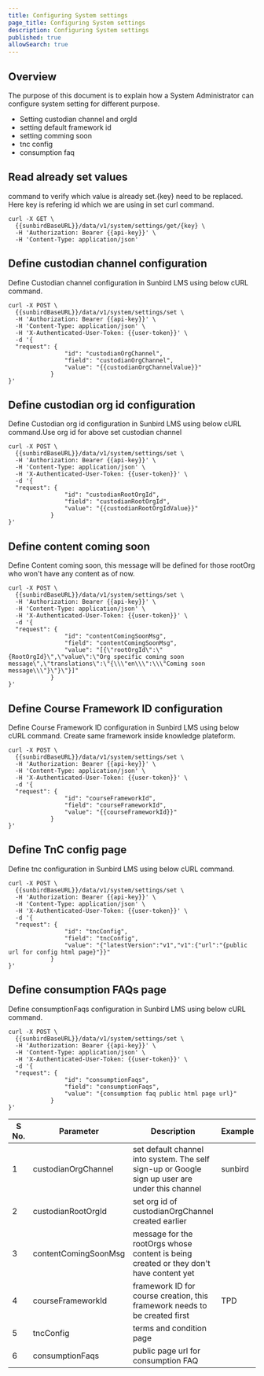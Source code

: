 ```yaml
---
title: Configuring System settings
page_title: Configuring System settings
description: Configuring System settings
published: true
allowSearch: true
---
```


## Overview

The purpose of this document is to explain how a System Administrator can configure system setting for different purpose.

 * Setting custodian channel and orgId 
 * setting default framework id
 * setting comming soon 
 * tnc config
 * consumption faq


## Read already set values

command to verify which value is already set.{key} need to be replaced.
Here key is refering id which we are using in set curl command.


    curl -X GET \
      {{sunbirdBaseURL}}/data/v1/system/settings/get/{key} \
      -H 'Authorization: Bearer {{api-key}}' \
      -H 'Content-Type: application/json'


## Define custodian channel configuration

Define Custodian channel configuration in Sunbird LMS using below cURL command.


    curl -X POST \
      {{sunbirdBaseURL}}/data/v1/system/settings/set \
      -H 'Authorization: Bearer {{api-key}}' \
      -H 'Content-Type: application/json' \
      -H 'X-Authenticated-User-Token: {{user-token}}' \
      -d '{
      "request": {
                    "id": "custodianOrgChannel",
                    "field": "custodianOrgChannel",
                    "value": "{{custodianOrgChannelValue}}"
                }
    }'


## Define custodian org id configuration

Define Custodian org id configuration in Sunbird LMS using below cURL command.Use org id for above set custodian channel

    curl -X POST \
      {{sunbirdBaseURL}}/data/v1/system/settings/set \
      -H 'Authorization: Bearer {{api-key}}' \
      -H 'Content-Type: application/json' \
      -H 'X-Authenticated-User-Token: {{user-token}}' \
      -d '{
      "request": {
                    "id": "custodianRootOrgId",
                    "field": "custodianRootOrgId",
                    "value": "{{custodianRootOrgIdValue}}"
                }
    }'


## Define content coming soon 

Define Content coming soon, this message will be defined for those rootOrg who won't have any content as of now.


    curl -X POST \
      {{sunbirdBaseURL}}/data/v1/system/settings/set \
      -H 'Authorization: Bearer {{api-key}}' \
      -H 'Content-Type: application/json' \
      -H 'X-Authenticated-User-Token: {{user-token}}' \
      -d '{
      "request": {
                    "id": "contentComingSoonMsg",
                    "field": "contentComingSoonMsg",
                    "value": "[{\"rootOrgId\":\"{RootOrgId}\",\"value\":\"Org specific coming soon message\",\"translations\":\"{\\\"en\\\":\\\"Coming soon message\\\"}\"}\"}]"
                }
    }'


## Define Course Framework ID configuration

Define Course Framework ID configuration in Sunbird LMS using below cURL command. Create same framework inside knowledge plateform.


    curl -X POST \
      {{sunbirdBaseURL}}/data/v1/system/settings/set \
      -H 'Authorization: Bearer {{api-key}}' \
      -H 'Content-Type: application/json' \
      -H 'X-Authenticated-User-Token: {{user-token}}' \
      -d '{
      "request": {
                    "id": "courseFrameworkId",
                    "field": "courseFrameworkId",
                    "value": "{{courseFrameworkId}}"
                }
    }'


## Define TnC config page

Define tnc configuration in Sunbird LMS using below cURL command.

    curl -X POST \
      {{sunbirdBaseURL}}/data/v1/system/settings/set \
      -H 'Authorization: Bearer {{api-key}}' \
      -H 'Content-Type: application/json' \
      -H 'X-Authenticated-User-Token: {{user-token}}' \
      -d '{
      "request": {
                    "id": "tncConfig",
                    "field": "tncConfig",
                    "value": "{"latestVersion":"v1","v1":{"url":"{public url for config html page}"}}"
                }
    }'


## Define consumption FAQs page

Define consumptionFaqs configuration in Sunbird LMS using below cURL command.


    curl -X POST \
      {{sunbirdBaseURL}}/data/v1/system/settings/set \
      -H 'Authorization: Bearer {{api-key}}' \
      -H 'Content-Type: application/json' \
      -H 'X-Authenticated-User-Token: {{user-token}}' \
      -d '{
      "request": {
                    "id": "consumptionFaqs",
                    "field": "consumptionFaqs",
                    "value": "{consumption faq public html page url}"
                }
    }'


|S No.| Parameter | Description | Example|
|----|-----------|-------------|---------|
|1 | custodianOrgChannel| set default channel into system. The self sign-up or Google sign up user are under this channel | sunbird|
|2 | custodianRootOrgId | set org id of custodianOrgChannel created earlier |  |
|3 | contentComingSoonMsg| message for the rootOrgs whose content is being created or they don't have content yet |  |
|4 | courseFrameworkId | framework ID for course creation, this framework needs to be created first | TPD |
|5 | tncConfig | terms and condition page | |
|6 | consumptionFaqs | public page url for consumption FAQ | |

